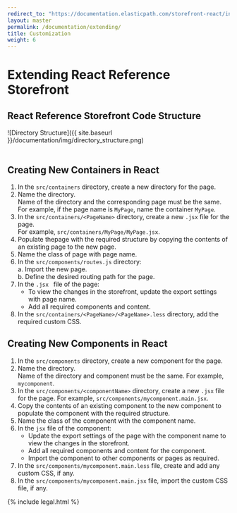 ```yaml
---
redirect_to: "https://documentation.elasticpath.com/storefront-react/index.html"
layout: master
permalink: /documentation/extending/
title: Customization
weight: 6
---
```

# Extending React Reference Storefront

## React Reference Storefront Code Structure

![Directory Structure]({{ site.baseurl }}/documentation/img/directory_structure.png)
<br/><br/>

## Creating New Containers in React

1. In the `src/containers` directory, create a new directory for the page.
2. Name the directory.<br/> Name of the directory and the corresponding page must be the same. For example, if the page name is `MyPage`, name the container `MyPage`.
3. In the `src/containers/<PageName>` directory, create a new `.jsx` file for the page. <br/>For example, `src/containers/MyPage/MyPage.jsx`.
4. Populate thepage with the required structure by copying the contents of an existing page to the new page.
5. Name the class of page with page name.
6. In the `src/components/routes.js` directory:<br/>
	 a. Import the new page.<br/>
	 b. Define the desired routing path for the page.<br/>
7. In the `.jsx ` file of the page:
	* To view the changes in the storefront, update the export settings with page name.
	* Add all required components and content.
8. In the `src/containers/<PageName>/<PageName>.less` directory, add the required custom CSS.

## Creating New Components in React

1. In the `src/components` directory, create a new component for the page.
2. Name the directory. <br/> Name of the directory and component must be the same. For example, `mycomponent`.
3. In the `src/components/<componentName>` directory, create a new `.jsx` file for the page. For example, `src/components/mycomponent.main.jsx`.
4. Copy the contents of an existing component to the new component to populate the component with the required structure.
5. Name the class of the component with the component name.
6. In the `jsx` file of the component:
	* Update the export settings of the page with the component name to view the changes in the storefront.
	* Add all required components and content for the component.
	* Import the component to other components or pages as required.
7. In the `src/components/mycomponent.main.less` file, create and add any custom CSS, if any.
8. In the `src/components/mycomponent.main.jsx` file, import the custom CSS file, if any.

{% include legal.html %}

